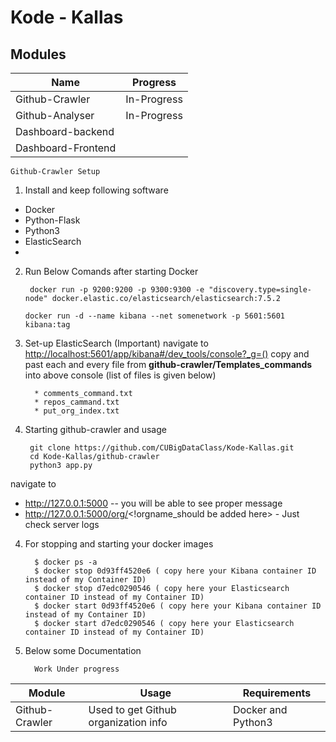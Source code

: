 # Kode - Kallas


  

## Modules

|Name  | Progress |
|--|--|
|  Github-Crawler| In-Progress|
| Github-Analyser|In-Progress|
|Dashboard-backend||
|Dashboard-Frontend||


    Github-Crawler Setup

 1) Install and keep following software
 

 - Docker
 - Python-Flask
 - Python3
 - ElasticSearch
 - 

2) Run Below Comands after starting Docker

		docker run -p 9200:9200 -p 9300:9300 -e "discovery.type=single-node" docker.elastic.co/elasticsearch/elasticsearch:7.5.2
	```
	docker run -d --name kibana --net somenetwork -p 5601:5601 kibana:tag
	```
3) Set-up ElasticSearch (Important)
   navigate to [http://localhost:5601/app/kibana#/dev_tools/console?_g=()](http://localhost:5601/app/kibana#/dev_tools/console?_g=())
   copy and past each and every file from **github-crawler/Templates_commands** into above console (list of files is given below)

         * comments_command.txt
         * repos_cammand.txt
         * put_org_index.txt
    

3) Starting github-crawler and usage

		git clone https://github.com/CUBigDataClass/Kode-Kallas.git
		cd Kode-Kallas/github-crawler
	    python3 app.py
navigate to
-  http://127.0.0.1:5000  -- you will be able to see proper message
- http://127.0.0.1:5000/org/<!orgname_should be added here>  - Just check server logs  

4) For stopping and starting your docker images

	     $ docker ps -a    
	     $ docker stop 0d93ff4520e6 ( copy here your Kibana container ID instead of my Container ID)
	     $ docker stop d7edc0290546 ( copy here your Elasticsearch container ID instead of my Container ID)
	     $ docker start 0d93ff4520e6 ( copy here your Kibana container ID instead of my Container ID)
	     $ docker start d7edc0290546 ( copy here your Elasticsearch container ID instead of my Container ID)


4) Below some Documentation

		 Work Under progress

|**Module**  | **Usage** | **Requirements**|
|--|--|--|
|Github-Crawler|Used to get Github organization info |Docker and Python3|

